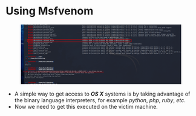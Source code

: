 # Using Msfvenom

<figure><img src="../../../.gitbook/assets/osx1.png" alt=""><figcaption></figcaption></figure>

* A simple way to get access to _**OS X**_ systems is by taking advantage of the binary language interpreters, for example _python_, _php_, _ruby_, _etc_.
* Now we need to get this executed on the victim machine.
